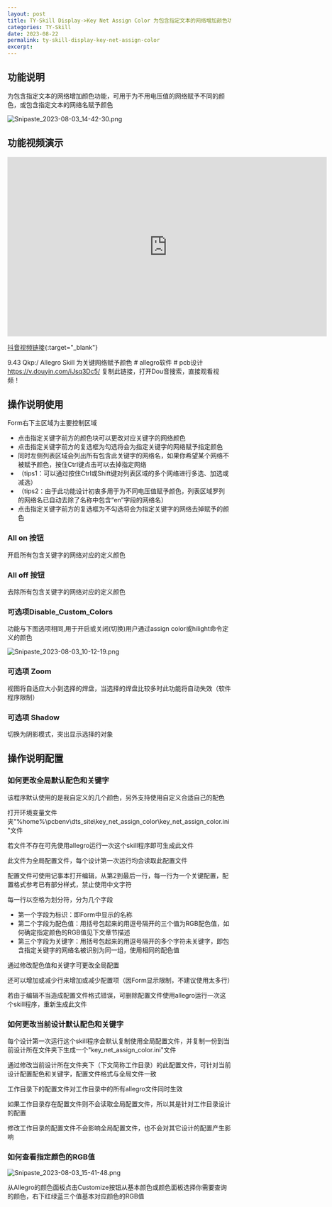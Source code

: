 ```yaml
---
layout: post
title: TY-Skill Display->Key Net Assign Color 为包含指定文本的网络增加颜色功能
categories: TY-Skill
date: 2023-08-22
permalink: ty-skill-display-key-net-assign-color
excerpt: 
---
```


## 功能说明

为包含指定文本的网络增加颜色功能，可用于为不用电压值的网络赋予不同的颜色，或包含指定文本的网络名赋予颜色

![Snipaste_2023-08-03_14-42-30.png](https://a1024.synology.me:222/images/Snipaste_2023-08-03_14-42-30.png)

## 功能视频演示

<iframe width="720" height="405" frameborder="0" src="https://www.ixigua.com/iframe/7270064701219078690?autoplay=0" referrerpolicy="unsafe-url" allowfullscreen></iframe>

[抖音视频链接](https://v.douyin.com/iJsq3Dc5/){:target="_blank"}

9.43 Qkp:/ Allegro Skill 为关键网络赋予颜色 # allegro软件 # pcb设计  https://v.douyin.com/iJsq3Dc5/ 复制此链接，打开Dou音搜索，直接观看视频！

## 操作说明使用

Form右下主区域为主要控制区域

* 点击指定关键字前方的颜色块可以更改对应关键字的网络颜色
* 点击指定关键字前方的复选框为勾选将会为指定关键字的网络赋予指定颜色
* 同时左侧列表区域会列出所有包含此关键字的网络名，如果你希望某个网络不被赋予颜色，按住Ctrl键点击可以去掉指定网络
* （tips1：可以通过按住Ctrl或Shift键对列表区域的多个网络进行多选、加选或减选）
* （tips2：由于此功能设计初衷多用于为不同电压值赋予颜色，列表区域罗列的网络名已自动去除了名称中包含“en”字段的网络名）
* 点击指定关键字前方的复选框为不勾选将会为指定关键字的网络去掉赋予的颜色

### All on 按钮

开启所有包含关键字的网络对应的定义颜色

### All off 按钮

去除所有包含关键字的网络对应的定义颜色

### 可选项Disable_Custom_Colors

功能与下图选项相同,用于开启或关闭(切换)用户通过assign color或hilight命令定义的颜色

![Snipaste_2023-08-03_10-12-19.png](https://a1024.synology.me:222/images/Snipaste_2023-08-03_10-12-19.png)

### 可选项 Zoom

视图将自适应大小到选择的焊盘，当选择的焊盘比较多时此功能将自动失效（软件程序限制）

### 可选项 Shadow

切换为阴影模式，突出显示选择的对象

## 操作说明配置

### 如何更改全局默认配色和关键字

该程序默认使用的是我自定义的几个颜色，另外支持使用自定义合适自己的配色

打开环境变量文件夹"%home%\pcbenv\dts_site\key_net_assign_color\key_net_assign_color.ini"文件

若文件不存在可先使用allegro运行一次这个skill程序即可生成此文件

此文件为全局配置文件，每个设计第一次运行均会读取此配置文件

配置文件可使用记事本打开编辑，从第2到最后一行，每一行为一个关键配置，配置格式参考已有部分样式，禁止使用中文字符

每一行以空格为划分符，分为几个字段

* 第一个字段为标识：即Form中显示的名称
* 第二个字段为配色值：用括号包起来的用逗号隔开的三个值为RGB配色值，如何确定指定颜色的RGB值见下文章节描述
* 第三个字段为关键字：用括号包起来的用逗号隔开的多个字符未关键字，即包含指定关键字的网络名被识别为同一组，使用相同的配色值

通过修改配色值和关键字可更改全局配置

还可以增加或减少行来增加或减少配置项（因Form显示限制，不建议使用太多行）

若由于编辑不当造成配置文件格式错误，可删除配置文件使用allegro运行一次这个skill程序，重新生成此文件

### 如何更改当前设计默认配色和关键字

每个设计第一次运行这个skill程序会默认复制使用全局配置文件，并复制一份到当前设计所在文件夹下生成一个"key_net_assign_color.ini"文件

通过修改当前设计所在文件夹下（下文简称工作目录）的此配置文件，可针对当前设计配置配色和关键字，配置文件格式与全局文件一致

工作目录下的配置文件对工作目录中的所有allegro文件同时生效

如果工作目录存在配置文件则不会读取全局配置文件，所以其是针对工作目录设计的配置

修改工作目录的配置文件不会影响全局配置文件，也不会对其它设计的配置产生影响

### 如何查看指定颜色的RGB值

![Snipaste_2023-08-03_15-41-48.png](https://a1024.synology.me:222/images/Snipaste_2023-08-03_15-41-48.png)

从Allegro的颜色面板点击Customize按钮从基本颜色或颜色面板选择你需要查询的颜色，右下红绿蓝三个值基本对应颜色的RGB值